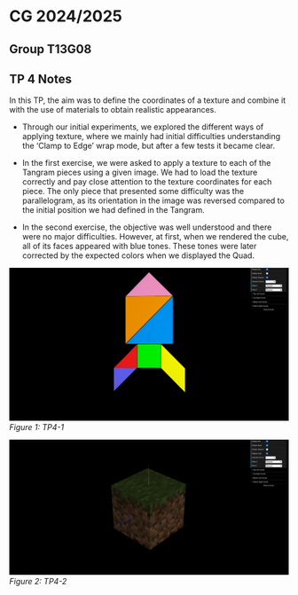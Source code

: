 # CG 2024/2025

## Group T13G08

## TP 4 Notes

In this TP, the aim was to define the coordinates of a texture and combine it with the use of materials to obtain realistic appearances.

- Through our initial experiments, we explored the different ways of applying texture, where we mainly had initial difficulties understanding the ‘Clamp to Edge’ wrap mode, but after a few tests it became clear.

- In the first exercise, we were asked to apply a texture to each of the Tangram pieces using a given image. We had to load the texture correctly and pay close attention to the texture coordinates for each piece. The only piece that presented some difficulty was the parallelogram, as its orientation in the image was reversed compared to the initial position we had defined in the Tangram.

- In the second exercise, the objective was well understood and there were no major difficulties. However, at first, when we rendered the cube, all of its faces appeared with blue tones. These tones were later corrected by the expected colors when we displayed the Quad.

![Screenshot 1](screenshots/CG-t13g08-tp4-1.png)
*Figure 1: TP4-1*

![Screenshot 2](screenshots/CG-t13g08-tp4-2.png)
*Figure 2: TP4-2*
